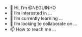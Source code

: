 - 👋 Hi, I’m @NEGUINHO
- 👀 I’m interested in ...
- 🌱 I’m currently learning ...
- 💞️ I’m looking to collaborate on ...
- 📫 How to reach me ...

<!---
NEGUINHO/NEGUINHO is a ✨ special ✨ repository because its `README.md` (this file) appears on your GitHub profile.
You can click the Preview link to take a look at your changes.
--->
